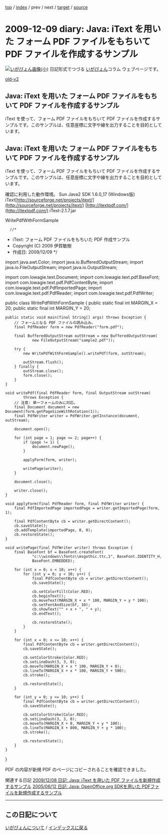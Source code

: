 [top](https://igapyon.github.io/diary/) 
 / [index](https://igapyon.github.io/diary/2009/index.html) 
 / prev 
 / next 
 / [target](https://igapyon.github.io/diary/2009/ig091209.html) 
 / [source](https://github.com/igapyon/diary/blob/gh-pages/2009/ig091209.html.src.md) 

2009-12-09 diary: Java: iText を用いた フォーム PDF ファイルをもちいて PDF ファイルを作成するサンプル
=====================================================================================================
[![いがぴょん画像(小)](https://igapyon.github.io/diary/images/iga200306s.jpg "いがぴょん")](https://igapyon.github.io/diary/memo/memoigapyon.html) 日記形式でつづる [いがぴょん](https://igapyon.github.io/diary/memo/memoigapyon.html)コラム ウェブページです。

[old-v2](ig091209-orig.html)

## Java: iText を用いた フォーム PDF ファイルをもちいて PDF ファイルを作成するサンプル

iText を使って、フォーム PDF ファイルをもちいて PDF ファイルを作成するサンプルです。このサンプルは、任意座標に文字や線を出力することを目的としています。






## Java: iText を用いた フォーム PDF ファイルをもちいて PDF ファイルを作成するサンプル


iText を使って、フォーム PDF ファイルをもちいて PDF ファイルを作成するサンプルです。このサンプルは、任意座標に文字や線を出力することを目的としています。

確認に利用した動作環境。
Sun Java2 SDK 1.6.0_17 (Windows版)
  iText[http://sourceforge.net/projects/itext/](http://sourceforge.net/projects/itext/)
  [http://itextpdf.com/](http://itextpdf.com/)
  iText-2.1.7.jar


WritePdfWithFormSample

      //*
 * iText: フォーム PDF ファイルをもちいた PDF 作成サンプル
 * Copyright (C) 2009 伊賀敏樹
 * 作成日: 2009/12/09
 */

import java.awt.Color;
import java.io.BufferedOutputStream;
import java.io.FileOutputStream;
import java.io.OutputStream;

import com.lowagie.text.Document;
import com.lowagie.text.pdf.BaseFont;
import com.lowagie.text.pdf.PdfContentByte;
import com.lowagie.text.pdf.PdfImportedPage;
import com.lowagie.text.pdf.PdfReader;
import com.lowagie.text.pdf.PdfWriter;

public class WritePdfWithFormSample {
    public static final int MARGIN_X = 20;
    public static final int MARGIN_Y = 20;

    public static void main(final String[] args) throws Exception {
        // フォームとなる PDF ファイルの読み込み。
        final PdfReader form = new PdfReader("form.pdf");

        final BufferedOutputStream outStream = new BufferedOutputStream(
                new FileOutputStream("sample2.pdf"));

        try {
            new WritePdfWithFormSample().writePdf(form, outStream);

            outStream.flush();
        } finally {
            outStream.close();
            form.close();
        }
    }

    void writePdf(final PdfReader form, final OutputStream outStream)
            throws Exception {
        // 注意: 単一フォームのみに対応。
        final Document document = new Document(form.getPageSizeWithRotation(1));
        final PdfWriter writer = PdfWriter.getInstance(document, outStream);

        document.open();

        for (int page = 1; page <= 2; page++) {
            if (page != 1) {
                document.newPage();
            }

            applyForm(form, writer);

            writePage(writer);
        }

        document.close();

        writer.close();
    }

    void applyForm(final PdfReader form, final PdfWriter writer) {
        final PdfImportedPage importedPage = writer.getImportedPage(form, 1);

        final PdfContentByte cb = writer.getDirectContent();
        cb.saveState();
        cb.addTemplate(importedPage, 0, 0);
        cb.restoreState();
    }

    void writePage(final PdfWriter writer) throws Exception {
        final BaseFont bf = BaseFont.createFont(
                "c:\\windows\\fonts\\msgothic.ttc,1", BaseFont.IDENTITY_H,
                BaseFont.EMBEDDED);

        for (int x = 0; x < 10; x++) {
            for (int y = 0; y < 10; y++) {
                final PdfContentByte cb = writer.getDirectContent();
                cb.saveState();

                cb.setColorFill(Color.RED);
                cb.beginText();
                cb.moveText(MARGIN_X + x * 100, MARGIN_Y + y * 100);
                cb.setFontAndSize(bf, 10);
                cb.showText("" + x + ", " + y);
                cb.endText();

                cb.restoreState();
            }
        }

        for (int x = 0; x <= 10; x++) {
            final PdfContentByte cb = writer.getDirectContent();
            cb.saveState();

            cb.setColorStroke(Color.RED);
            cb.setLineDash(3, 3, 0);
            cb.moveTo(MARGIN_X + x * 100, MARGIN_Y + 0);
            cb.lineTo(MARGIN_X + x * 100, MARGIN_Y + 500);
            cb.stroke();

            cb.restoreState();
        }

        for (int y = 0; y <= 10; y++) {
            final PdfContentByte cb = writer.getDirectContent();
            cb.saveState();

            cb.setColorStroke(Color.RED);
            cb.setLineDash(3, 3, 0);
            cb.moveTo(MARGIN_X + 0, MARGIN_Y + y * 100);
            cb.lineTo(MARGIN_X + 800, MARGIN_Y + y * 100);
            cb.stroke();

            cb.restoreState();
        }
    }
}
      


PDF の内容が新規 PDF のページにコピーされることを確認できました。

関連する日記
[2009/12/08 日記: Java: iText を用いた PDF ファイルを新規作成するサンプル](ig091208.html)
  [2005/06/12 日記: Java: OpenOffice.org SDKを用いた PDFファイルを新規作成するサンプル](../2005/ig050612.html)


----------------------------------------------------------------------------------------------------

## この日記について
[いがぴょんについて](https://igapyon.github.io/diary/memo/memoigapyon.html) / [インデックスに戻る](https://igapyon.github.io/diary/idxall.html)
